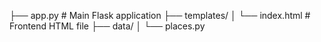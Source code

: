 ├── app.py               # Main Flask application
├── templates/
│   └── index.html       # Frontend HTML file
├── data/
│   └── places.py 

